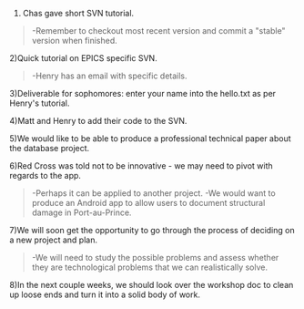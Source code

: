 1) Chas gave short SVN tutorial.
> -Remember to checkout most recent version and commit a "stable" version when finished.

2)Quick tutorial on EPICS specific SVN.
> -Henry has an email with specific details.

3)Deliverable for sophomores: enter your name into the hello.txt as per Henry's tutorial.

4)Matt and Henry to add their code to the SVN.

5)We would like to be able to produce a professional technical paper about the database project.

6)Red Cross was told not to be innovative - we may need to pivot with regards to the app.
> -Perhaps it can be applied to another project.
> -We would want to produce an Android app to allow users to document structural damage in Port-au-Prince.

7)We will soon get the opportunity to go through the process of deciding on a new project and plan.
> -We will need to study the possible problems and assess whether they are technological problems that we can realistically solve.

8)In the next couple weeks, we should look over the workshop doc to clean up loose ends and turn it into a solid body of work.